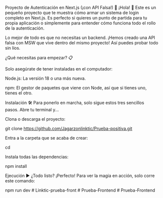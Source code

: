 Proyecto de Autenticación en Next.js (¡con API Falsa!) 🚀
¡Hola! 👋 Este es un pequeño proyecto que te muestra cómo armar un sistema de login completo en Next.js. Es perfecto si quieres un punto de partida para tu propia aplicación o simplemente para entender cómo funciona todo el rollo de la autenticación.

Lo mejor de todo es que no necesitas un backend. ¡Hemos creado una API falsa con MSW que vive dentro del mismo proyecto! Así puedes probar todo sin líos.

¿Qué necesitas para empezar? 📋

Solo asegúrate de tener instaladas en el computador:

Node.js: La versión 18 o una más nueva.

npm: El gestor de paquetes que viene con Node, así que si tienes uno, tienes el otro.

Instalación 🛠️
Para ponerlo en marcha, solo sigue estos tres sencillos pasos. Abre tu terminal y...

Clona o descarga el proyecto:

git clone <https://github.com/Jagarzonlinktic/Prueba-positiva.git>

Entra a la carpeta que se acaba de crear:

cd <prueba>

Instala todas las dependencias:

npm install

Ejecución ▶️
¿Todo listo? ¡Perfecto! Para ver la magia en acción, solo corre este comando:

npm run dev
#   L i n k t i c - p r u e b a - f r o n t  
 #   P r u e b a - F r o n t e n d  
 #   P r u e b a - F r o n t e n d  
 